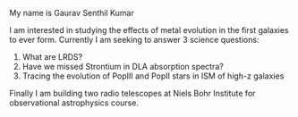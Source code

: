 My name is Gaurav Senthil Kumar

I am interested in studying the effects of metal evolution in the first galaxies to ever form. Currently I am seeking to answer 3 science questions:

1) What are LRDS?
2) Have we missed Strontium in DLA absorption spectra?
3) Tracing the evolution of PopIII and PopII stars in ISM of high-z galaxies

Finally I am building two radio telescopes at Niels Bohr Institute for observational astrophysics course. 
<!---
GauravSK2001/GauravSK2001 is a ✨ special ✨ repository because its `README.md` (this file) appears on your GitHub profile.
You can click the Preview link to take a look at your changes.
--->
